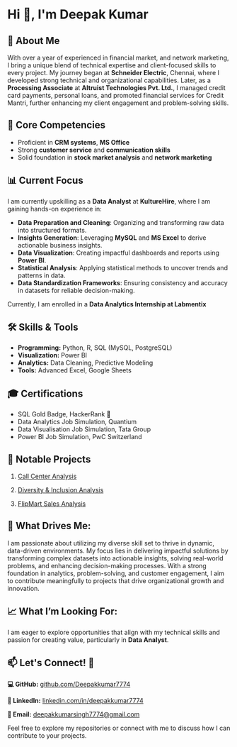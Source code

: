 # Hi 👋, I'm Deepak Kumar 

## 🌟 About Me

With over a year of experienced in financial market, and network marketing, I bring a unique blend of technical expertise and client-focused skills to every project. My journey began at **Schneider Electric**, Chennai, where I developed strong technical and organizational capabilities. Later, as a **Processing Associate** at **Altruist Technologies Pvt. Ltd.**, I managed credit card payments, personal loans, and promoted financial services for Credit Mantri, further enhancing my client engagement and problem-solving skills.


## 💼 Core Competencies

- Proficient in **CRM systems**, **MS Office**
- Strong **customer service** and **communication skills**  
- Solid foundation in **stock market analysis** and **network marketing**  


## 📊 Current Focus

I am currently upskilling as a **Data Analyst** at **KultureHire**, where I am gaining hands-on experience in:  
- **Data Preparation and Cleaning**: Organizing and transforming raw data into structured formats.  
- **Insights Generation**: Leveraging **MySQL** and **MS Excel** to derive actionable business insights.  
- **Data Visualization**: Creating impactful dashboards and reports using **Power BI**.  
- **Statistical Analysis**: Applying statistical methods to uncover trends and patterns in data.  
- **Data Standardization Frameworks**: Ensuring consistency and accuracy in datasets for reliable decision-making.

Currently, I am enrolled in a **Data Analytics Internship at Labmentix**


## 🛠️ Skills & Tools

- **Programming:** Python, R, SQL (MySQL, PostgreSQL)
- **Visualization:** Power BI
- **Analytics:** Data Cleaning, Predictive Modeling
- **Tools:** Advanced Excel, Google Sheets


## 🎓 Certifications

- SQL Gold Badge, HackerRank 🥇
- Data Analytics Job Simulation, Quantium
- Data Visualisation Job Simulation, Tata Group
- Power BI Job Simulation, PwC Switzerland


## 📂 Notable Projects

1. [Call Center Analysis](https://github.com/Deepakkumar7774/Call-Center-Analysis)
   
2. [Diversity & Inclusion Analysis](https://github.com/Deepakkumar7774/Diversity-Inclusion-Analysis)
   
3. [FlipMart Sales Analysis](https://github.com/Deepakkumar7774/FlipMart-Sales-Analysis)


## 🌟 What Drives Me:

I am passionate about utilizing my diverse skill set to thrive in dynamic, data-driven environments. My focus lies in delivering impactful solutions by transforming complex datasets into actionable insights, solving real-world problems, and enhancing decision-making processes. With a strong foundation in analytics, problem-solving, and customer engagement, I aim to contribute meaningfully to projects that drive organizational growth and innovation.


## 📈 What I’m Looking For:

I am eager to explore opportunities that align with my technical skills and passion for creating value, particularly in **Data Analyst**.


## 📫 Let's Connect! 🚀

**💻 GitHub:** [github.com/Deepakkumar7774](https://github.com/Deepakkumar7774)

**💼 LinkedIn:** [linkedin.com/in/deepakkumar7774](https://linkedin.com/in/deepakkumar7774)

**📧 Email:** deepakkumarsingh7774@gmail.com


Feel free to explore my repositories or connect with me to discuss how I can contribute to your projects.  







